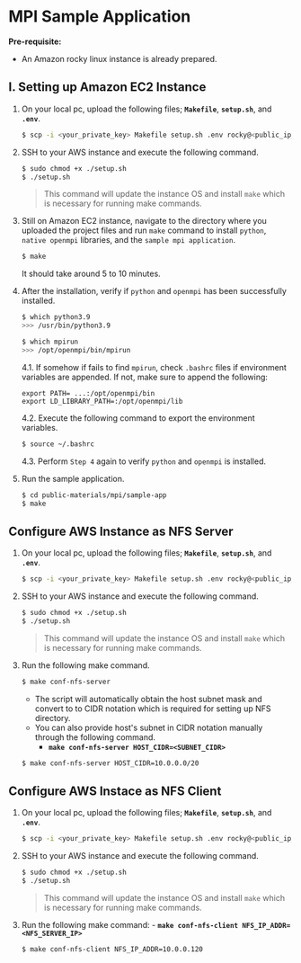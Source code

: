 # MPI Sample Application
**Pre-requisite:**
- An Amazon rocky linux instance is already prepared.

## I. Setting up Amazon EC2 Instance
1. On your local pc, upload the following files; **`Makefile`**, **`setup.sh`**, and **`.env`**.
    ```bash
    $ scp -i <your_private_key> Makefile setup.sh .env rocky@<public_ip_or_public_dns>:/home/rocky
    ```

2. SSH to your AWS instance and execute the following command.
    ```bash
    $ sudo chmod +x ./setup.sh
    $ ./setup.sh
    ```
    > This command will update the instance OS and install `make` which is necessary for running make commands.
3. Still on Amazon EC2 instance, navigate to the directory where you uploaded the project files and run `make` command to install `python`, `native openmpi` libraries, and the `sample mpi application`.
    
    ```bash
    $ make
    ```
    It should take around 5 to 10 minutes.
4. After the installation, verify if `python` and `openmpi` has been successfully installed.
    ```bash
    $ which python3.9
    >>> /usr/bin/python3.9
    
    $ which mpirun
    >>> /opt/openmpi/bin/mpirun
    ```
    4.1. If somehow if fails to find `mpirun`, check `.bashrc` files if environment variables are appended. If not, make sure to append the following:
    ```/home/rocky/.bashrc
    export PATH= ...:/opt/openmpi/bin
    export LD_LIBRARY_PATH=:/opt/openmpi/lib
    ```
    4.2. Execute the following command to export the environment variables.
    ```bash
    $ source ~/.bashrc
    ```
    4.3. Perform `Step 4` again to verify `python` and `openmpi` is installed.
5. Run the sample application.
    ```bash
    $ cd public-materials/mpi/sample-app
    $ make
    ```

## Configure AWS Instance as NFS Server

1. On your local pc, upload the following files; **`Makefile`**, **`setup.sh`**, and **`.env`**.
    ```bash
    $ scp -i <your_private_key> Makefile setup.sh .env rocky@<public_ip_or_public_dns>:/home/rocky
    ```

2. SSH to your AWS instance and execute the following command.
    ```bash
    $ sudo chmod +x ./setup.sh
    $ ./setup.sh
    ```
    > This command will update the instance OS and install `make` which is necessary for running make commands.
3. Run the following make command. 
    ```bash
    $ make conf-nfs-server
    ```
    - The script will automatically obtain the host subnet mask and convert to to CIDR notation which is required for setting up NFS directory.
    - You can also provide host's subnet in CIDR notation manually through the following command.
        - **`make conf-nfs-server HOST_CIDR=<SUBNET_CIDR>`**
    
    ```bash
    $ make conf-nfs-server HOST_CIDR=10.0.0.0/20
    ```

## Configure AWS Instace as NFS Client
1. On your local pc, upload the following files; **`Makefile`**, **`setup.sh`**, and **`.env`**.
    ```bash
    $ scp -i <your_private_key> Makefile setup.sh .env rocky@<public_ip_or_public_dns>:/home/rocky
    ```

2. SSH to your AWS instance and execute the following command.
    ```bash
    $ sudo chmod +x ./setup.sh
    $ ./setup.sh
    ```
    > This command will update the instance OS and install `make` which is necessary for running make commands.
3. Run the following make command: 
        - **`make conf-nfs-client NFS_IP_ADDR=<NFS_SERVER_IP>`**
    ```bash
    $ make conf-nfs-client NFS_IP_ADDR=10.0.0.120
    ```
    
